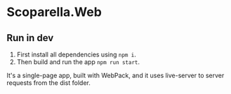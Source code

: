 # Scoparella.Web

## Run in dev

1. First install all dependencies using `npm i`.
2. Then build and run the app `npm run start`.

It's a single-page app, built with WebPack, and it uses live-server to server requests from the dist folder.